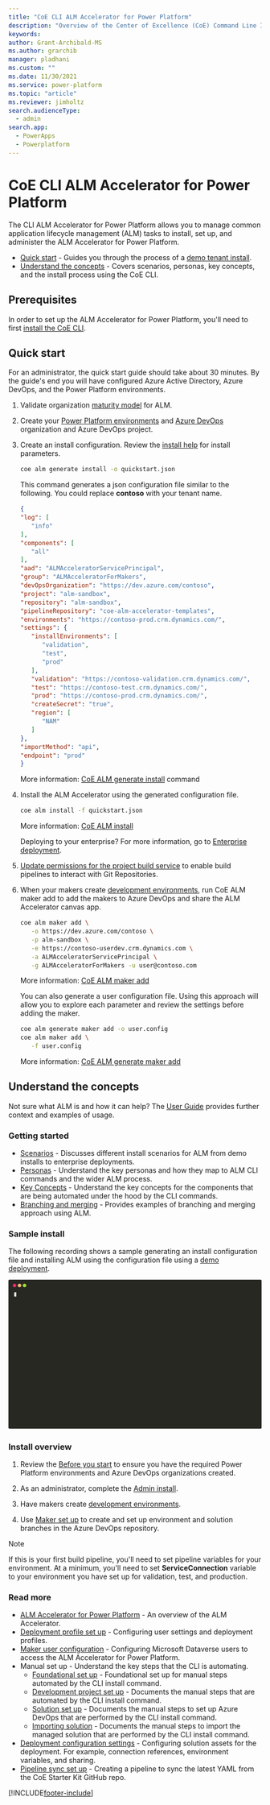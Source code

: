 ```yaml
---
title: "CoE CLI ALM Accelerator for Power Platform"
description: "Overview of the Center of Excellence (CoE) Command Line Interface (CLI) Application Lifecycle Management (ALM) Accelerator commands"
keywords: 
author: Grant-Archibald-MS
ms.author: grarchib
manager: pladhani
ms.custom: ""
ms.date: 11/30/2021
ms.service: power-platform
ms.topic: "article"
ms.reviewer: jimholtz
search.audienceType: 
  - admin
search.app: 
  - PowerApps
  - Powerplatform
---
```


# CoE CLI ALM Accelerator for Power Platform

The CLI ALM Accelerator for Power Platform allows you to manage common application lifecycle management (ALM) tasks to install, set up, and administer the ALM Accelerator for Power Platform.

- [Quick start](#quick-start) - Guides you through the process of a [demo tenant install](./scenarios/tenant-deployments.md#demonstration-deployment).
- [Understand the concepts](#understand-the-concepts) - Covers scenarios, personas, key concepts, and the install process using the CoE CLI.

## Prerequisites

In order to set up the ALM Accelerator for Power Platform, you'll need to first [install the CoE CLI](../install.md).

## Quick start

For an administrator, the quick start guide should take about 30 minutes. By the guide's end you will have configured Azure Active Directory, Azure DevOps, and the Power Platform environments.

1. Validate organization [maturity model](./maturity/overview.md#quick-start) for ALM.

1. Create your [Power Platform environments](./before-you-start.md#power-platform) and [Azure DevOps](./before-you-start.md#azure-devops) organization and Azure DevOps project.

1. Create an install configuration. Review the [install help](https://github.com/microsoft/coe-starter-kit/tree/main/coe-cli/docs/help/alm/install.md) for install parameters.

   ```bash
   coe alm generate install -o quickstart.json
   ```

   This command generates a json configuration file similar to the following. You could replace **contoso** with your tenant name.

   ```json
   {
   "log": [
      "info"
   ],
   "components": [
      "all"
   ],
   "aad": "ALMAcceleratorServicePrincipal",
   "group": "ALMAcceleratorForMakers",
   "devOpsOrganization": "https://dev.azure.com/contoso",
   "project": "alm-sandbox",
   "repository": "alm-sandbox",
   "pipelineRepository": "coe-alm-accelerator-templates",
   "environments": "https://contoso-prod.crm.dynamics.com/",
   "settings": {
      "installEnvironments": [
         "validation",
         "test",
         "prod"
      ],
      "validation": "https://contoso-validation.crm.dynamics.com/",
      "test": "https://contoso-test.crm.dynamics.com/",
      "prod": "https://contoso-prod.crm.dynamics.com/",
      "createSecret": "true",
      "region": [
         "NAM"
      ]
   },
   "importMethod": "api",
   "endpoint": "prod"
   }
   ```

   More information: [CoE ALM generate install](https://aka.ms/coe-cli/help/alm/generate/install) command

1. Install the ALM Accelerator using the generated configuration file.

   ```bash
   coe alm install -f quickstart.json
   ```

   More information: [CoE ALM install](https://aka.ms/coe-cli/help/alm/install)

   Deploying to your enterprise? For more information, go to [Enterprise deployment](./scenarios/tenant-deployments.md#enterprise-deployment).

1. [Update permissions for the project build service](/power-platform/guidance/coe/setup-almacceleratorpowerplatform#update-permissions-for-the-project-build-service) to enable build pipelines to interact with Git Repositories.

1. When your makers create [development environments](./development-environments.md), run CoE ALM maker add to add the makers to Azure DevOps and share the ALM Accelerator canvas app.

   ```bash
   coe alm maker add \
      -o https://dev.azure.com/contoso \
      -p alm-sandbox \
      -e https://contoso-userdev.crm.dynamics.com \
      -a ALMAcceleratorServicePrincipal \
      -g ALMAcceleratorForMakers -u user@contoso.com
   ```

   More information: [CoE ALM maker add](https://aka.ms/coe-cli/help/alm/maker/add)

   You can also generate a user configuration file. Using this approach will allow you to explore each parameter and review the settings before adding the maker.

   ```bash
   coe alm generate maker add -o user.config
   coe alm maker add \
      -f user.config
   ```

   More information: [CoE ALM generate maker add](https://github.com/microsoft/coe-starter-kit/tree/main/coe-cli/docs/help/alm/generate/maker/add.md)

## Understand the concepts

Not sure what ALM is and how it can help? The [User Guide](/power-platform/guidance/coe/almacceleratorpowerplatform-components) provides further context and examples of usage.

### Getting started

- [Scenarios](./scenarios/overview.md) - Discusses different install scenarios for ALM from demo installs to enterprise deployments.
- [Personas](./personas.md) - Understand the key personas and how they map to ALM CLI commands and the wider ALM process.
- [Key Concepts](./key-concepts.md) - Understand the key concepts for the components that are being automated under the hood by the CLI commands.
- [Branching and merging](./branching-and-merging.md) - Provides examples of branching and merging approach using ALM.

### Sample install

The following recording shows a sample generating an install configuration file and installing ALM using the configuration file using a [demo deployment](./scenarios/tenant-deployments.md#demonstration-deployment).

![Example](./install.svg)

### Install overview

1. Review the [Before you start](./before-you-start.md) to ensure you have the required Power Platform environments and Azure DevOps organizations created.

1. As an administrator, complete the [Admin install](./admin-install.md).

1. Have makers create [development environments](./development-environments.md).

1. Use [Maker set up](./maker-setup.md) to create and set up environment and solution branches in the Azure DevOps repository.

>[!Note]
>If this is your first build pipeline, you'll need to set pipeline variables for your environment. At a minimum, you'll need to set **ServiceConnection** variable to your environment you have set up for validation, test, and production.

### Read more

- [ALM Accelerator for Power Platform](/power-platform/guidance/coe/almacceleratorpowerplatform-components) - An overview of the ALM Accelerator.
- [Deployment profile set up](/power-platform/power-platform/guidance/coe/setup-almacceleratorpowerplatform-deployment-profiles) - Configuring user settings and deployment profiles.
- [Maker user configuration](/power-platform/power-platform/guidance/coe/setup-almacceleratorpowerplatform-users) - Configuring Microsoft Dataverse users to access the ALM Accelerator for Power Platform.
- Manual set up - Understand the key steps that the CLI is automating.
  - [Foundational set up](/power-platform/guidance/coe/setup-almacceleratorpowerplatform#foundational-setup) - Foundational set up for manual steps automated by the CLI install command.
  - [Development project set up](/power-platform/guidance/coe/setup-almacceleratorpowerplatform#development-project-setup) - Documents the manual steps that are automated by the CLI install command.
  - [Solution set up](/power-platform/guidance/coe/setup-almacceleratorpowerplatform#solution-setup) - Documents the manual steps to set up Azure DevOps that are performed by the CLI install command.
  - [Importing solution](/power-platform/guidance/coe/setup-almacceleratorpowerplatform#importing-the-solution-and-configuring-the-app) - Documents the manual steps to import the managed solution that are performed by the CLI install command.
- [Deployment configuration settings](/power-platform/power-platform/guidance/coe/setup-almacceleratorpowerplatform-deployment-config) - Configuring solution assets for the deployment. For example, connection references, environment variables, and sharing.
- [Pipeline sync set up](/power-platform/power-platform/guidance/coe/setup-almacceleratorpowerplatform-pipeline-sync) - Creating a pipeline to sync the latest YAML from the CoE Starter Kit GitHub repo.

[!INCLUDE[footer-include](../../../../includes/footer-banner.md)]
